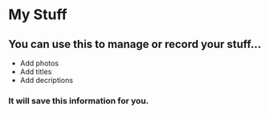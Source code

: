 # My Stuff

## You can use this to manage or record your stuff...
- Add photos
- Add titles
- Add decriptions

### It will save this information for you.